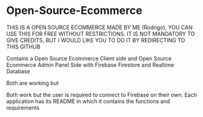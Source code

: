 # Open-Source-Ecommerce
THIS IS A OPEN SOURCE ECOMMERCE MADE BY ME (Rodrigo), YOU CAN USE THIS FOR FREE WITHOUT RESTRICTIONS. IT IS NOT MANDATORY TO GIVE CREDITS, BUT I WOULD LIKE YOU TO DO IT BY REDIRECTING TO THIS GITHUB

Contains a Open Source Ecommerce Client side and Open Source Ecommerce Admin Panel Side with Firebase Firestore and Realtime Database

Both are working but 

Both work but the user is required to connect to Firebase on their own.
Each application has its README in which it contains the functions and requirements
